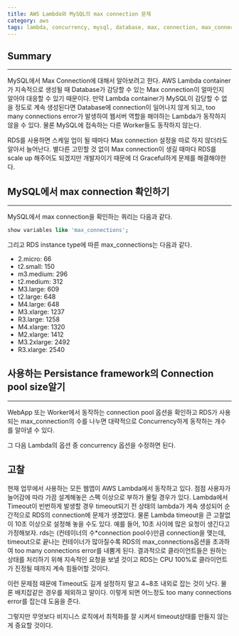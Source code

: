 ```yaml
---
title: AWS Lambda와 MySQL의 max connection 문제
category: aws
tags: lambda, concurrency, mysql, database, max, connection, max_connections, 병렬
---
```

## Summary
---
MySQL에서 Max Connection에 대해서 알아보려고 한다. AWS Lambda container가 지속적으로 생성될 때
Database가 감당할 수 있는 Max connection이 얼마인지 알아야 대응할 수 있기 때문이다.
만약 Lambda container가 MySQL이 감당할 수 없을 정도로 계속 생성된다면 Database에 connection이
일어나지 않게 되고, too many connections error가 발생하여 웹서버 역할을 해야하는 Lambda가 동작하지 않을 수 있다.
물론 MySQL에 접속하는 다른 Worker들도 동작하지 않는다.

RDS를 사용하면 스케일 업이 될 때마다 Max connection 설정을 따로 하지 않더라도 알아서 늘어난다.
별다른 고민할 것 없이 Max connection이 생길 때마다 RDS를 scale up 해주어도 되겠지만 개발자이기 때문에
더 Graceful하게 문제를 해결해야한다.


## MySQL에서 max connection 확인하기
---

MySQL에서 max connection을 확인하는 쿼리는 다음과 같다.

```sql
show variables like 'max_connections';
```

그리고 RDS instance type에 따른 max_connections는 다음과 같다.

- 2.micro: 66
- t2.small: 150
- m3.medium: 296
- t2.medium: 312
- M3.large: 609
- t2.large: 648
- M4.large: 648
- M3.xlarge: 1237
- R3.large: 1258
- M4.xlarge: 1320
- M2.xlarge: 1412
- M3.2xlarge: 2492
- R3.xlarge: 2540


## 사용하는 Persistance framework의 Connection pool size알기
---

WebApp 또는 Worker에서 동작하는 connection pool 옵션을 확인하고
RDS가 사용되는 max_connection의 수를 나누면 대략적으로 Concurrency하게 동작하는 개수를 알아낼 수 있다.

그 다음 Lambda의 옵션 중 concurrency 옵션을 수정하면 된다.


## 고찰

현재 업무에서 사용하는 모든 웹앱이 AWS Lambda에서 동작하고 있다. 점점 사용자가 늘어감에 따라
가끔 설계해놓은 스펙 이상으로 부하가 몰릴 경우가 있다. Lambda에서 Timeout이 빈번하게 발생할 경우
timeout되기 전 상태의 lambda가 계속 생성되어 순간적으로 RDS의 connection에 문제가 생겼었다.
물론 Lambda timeout을 큰 고찰없이 10초 이상으로 설정해 놓을 수도 있다.
예를 들어, 10초 사이에 많은 요청이 생긴다고 가정해보자.
rds는 (컨테이너의 수*connection pool수)만큼 connection을 맺는데,
timeout으로 끝나는 컨테이너가 많아질수록 RDS의 max_connections옵션을 초과하여 
too many connections error를 내뿜게 된다.
결과적으로 클라이언트들은 원하는 상태를 처리하기 위해 지속적인 요청을 보낼 것이고 RDS는 CPU 100%로 클라이언트가 진정될 때까지
계속 힘들어할 것이다.

이런 문제점 때문에 Timeout도 길게 설정하지 말고 4~8초 내외로 잡는 것이 낫다. 물론 배치잡같은 경우를 제외하고 말이다.
이렇게 되면 어느정도 too many connections error를 잡는데 도움을 준다.

그렇지만 무엇보다 비지니스 로직에서 최적화를 잘 시켜서 timeout상태를 만들지 않는게 중요할 것이다.